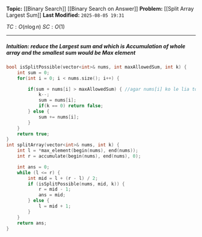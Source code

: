 **Topic:** [[Binary Search]] [[Binary Search on Answer]]
**Problem:**  [[Split Array Largest Sum]]
**Last Modified:**  `2025-08-05 19:31`

 $TC: O(n \log n)$
 $SC: O(1)$

---
##### **Intuition**: reduce the Largest sum and which is Accumulation of whole array and the smallest sum would be Max element

 
```cpp
bool isSplitPossible(vector<int>& nums, int maxAllowedSum, int k) {
	int sum = 0;
	for(int i = 0; i < nums.size(); i++) {

		if(sum + nums[i] > maxAllowedSum) { //agar nums[i] ko le lia toh, will it exceed maxAllowedSum
			k--;
			sum = nums[i];
			if(k == 0) return false;
		} else {
			sum += nums[i];
		}
	}
	return true;
}
int splitArray(vector<int>& nums, int k) {
	int l = *max_element(begin(nums), end(nums));
	int r = accumulate(begin(nums), end(nums), 0);

	int ans = 0;
	while (l <= r) {
		int mid = l + (r - l) / 2;
		if (isSplitPossible(nums, mid, k)) {
			r = mid - 1;
			ans = mid;
		} else {
			l = mid + 1;
		}
	}
	return ans;
}
```

